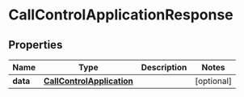 

# CallControlApplicationResponse

## Properties

Name | Type | Description | Notes
------------ | ------------- | ------------- | -------------
**data** | [**CallControlApplication**](CallControlApplication.md) |  |  [optional]



